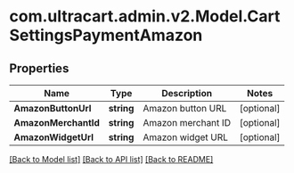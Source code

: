# com.ultracart.admin.v2.Model.CartSettingsPaymentAmazon
## Properties

Name | Type | Description | Notes
------------ | ------------- | ------------- | -------------
**AmazonButtonUrl** | **string** | Amazon button URL | [optional] 
**AmazonMerchantId** | **string** | Amazon merchant ID | [optional] 
**AmazonWidgetUrl** | **string** | Amazon widget URL | [optional] 

[[Back to Model list]](../README.md#documentation-for-models) [[Back to API list]](../README.md#documentation-for-api-endpoints) [[Back to README]](../README.md)

